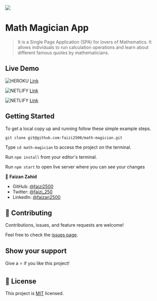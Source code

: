 ![](https://img.shields.io/badge/Microverse-blueviolet)

# Math Magician App

> It is a Single Page Application (SPA) for lovers of Mathematics. It allows individuals to run calculation operations and learn about different famous quotes by mathematicians. 

## Live Demo 

<img alt="HEROKU" src="https://img.shields.io/badge/Heroku-430098?style=for-the-badge&logo=heroku&logoColor=white" /> [Link](https://calculator-by-faizan.herokuapp.com/)

<img alt="NETLIFY" src="https://img.shields.io/badge/Netlify-00C7B7?style=for-the-badge&logo=netlify&logoColor=white" /> [Link](https://nervous-stonebraker-c8a3a5.netlify.app/)

<img alt="NETLIFY" src="https://img.shields.io/badge/Netlify-00C7B7?style=for-the-badge&logo=netlify&logoColor=white" /> [Link](https://romantic-einstein-51bd25.netlify.app/)




## Getting Started

To get a local copy up and running follow these simple example steps.

`git clone git@github.com:faizi2500/math-magician.git`

Type `cd math-magician` to access the project on the terminal.

Run `npm install` from your editor's terminal.

Run `npm start` to open live server where you can see your changes

👤 **Faizan Zahid**

- GitHub: [@faizi2500 ](https://github.com/faizi2500)
- Twitter: [@faizi_250 ](https://twitter.com/Faizy_250)
- LinkedIn: [@faizan2500](www.linkedin.com/in/faizan2500)

## 🤝 Contributing

Contributions, issues, and feature requests are welcome!

Feel free to check the [issues page](../../issues/).

## Show your support

Give a ⭐️ if you like this project!

## 📝 License

This project is [MIT](./MIT.md) licensed.